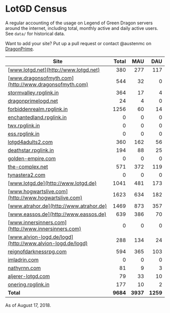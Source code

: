 # LotGD Census
A regular accounting of the usage on Legend of Green Dragon servers around the internet, including total, monthly active and daily active users. See `data/` for historical data.

Want to add your site? Put up a pull request or contact @austenmc on [DragonPrime](http://dragonprime.net).


Site | Total | MAU | DAU
--- | ---:| ---:| ---:
[www.lotgd.net](http://www.lotgd.net)|380|277|117
[www.dragonsofmyth.com](http://www.dragonsofmyth.com)|544|32|0
[stormvalley.rpglink.in](http://stormvalley.rpglink.in)|364|17|4
[dragonprimelogd.net](http://dragonprimelogd.net)|24|4|0
[forbiddenrealm.rpglink.in](http://forbiddenrealm.rpglink.in)|1256|60|14
[enchantedland.rpglink.in](http://enchantedland.rpglink.in)|0|0|0
[twx.rpglink.in](http://twx.rpglink.in)|0|0|0
[ess.rpglink.in](http://ess.rpglink.in)|0|0|0
[lotgd4adults2.com](http://lotgd4adults2.com)|360|162|56
[deathstar.rpglink.in](http://deathstar.rpglink.in)|194|88|25
[golden-empire.com](http://golden-empire.com)|0|0|0
[the-complex.net](http://the-complex.net)|571|372|119
[tynastera2.com](http://tynastera2.com)|0|0|0
[www.lotgd.de](http://www.lotgd.de)|1041|481|173
[www.hogwartslive.com](http://www.hogwartslive.com)|1623|634|182
[www.atrahor.de](http://www.atrahor.de)|1469|873|357
[www.eassos.de](http://www.eassos.de)|639|386|70
[www.innersinners.com](http://www.innersinners.com)|0|0|0
[www.alvion-logd.de/logd](http://www.alvion-logd.de/logd)|288|134|24
[reignofdarknessrpg.com](http://reignofdarknessrpg.com)|594|365|103
[imladrin.com](http://imladrin.com)|0|0|0
[nathyrnn.com](http://nathyrnn.com)|81|9|3
[aljerer-lotgd.com](http://aljerer-lotgd.com)|79|33|10
[onering.rpglink.in](http://onering.rpglink.in)|177|10|2
**Total**|**9684**|**3937**|**1259**

As of August 17, 2018.
